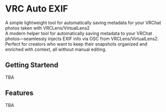 # VRC Auto EXIF

A simple lightweight tool for automatically saving metadata for your VRChat
photos taken with VRCLens/VirtualLens2\
A modern helper tool for automatically saving metadata to your VRChat
photos—seamlessly injects EXIF info via OSC from VRCLens/VirtualLens2.\
Perfect for creators who want to keep their snapshots organized and enriched
with context, all without manual editing.

## Getting Startend

TBA

## Features

TBA
